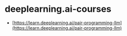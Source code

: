 # deeplearning.ai-courses

- [https://learn.deeplearning.ai/pair-programming-llm](https://learn.deeplearning.ai/pair-programming-llm)
